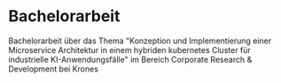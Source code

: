 # Bachelorarbeit
 Bachelorarbeit über das Thema "Konzeption und Implementierung einer Microservice Architektur in einem
hybriden kubernetes Cluster für industrielle KI-Anwendungsfälle" 
im Bereich Corporate Research & Development bei Krones
